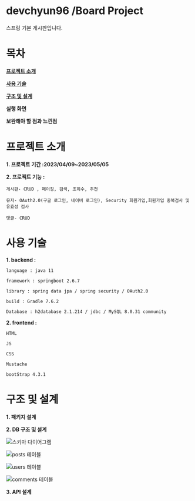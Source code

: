 # devchyun96 /Board Project
스프링 기본 게시판입니다.


# 목차
**[프로젝트 소개](#프로젝트-소개)**

**[사용 기술](#사용-기술)**

**[구조 및 설계](#구조-및-설계)**

**실행 화면**

**보완해야 할 점과 느낀점**





# 프로젝트 소개
**1. 프로젝트 기간 :2023/04/09~2023/05/05** 


**2. 프로젝트 기능 :**

    게시판- CRUD , 페이징, 검색, 조회수, 추천

    유저- OAuth2.0(구글 로그인, 네이버 로그인), Security 회원가입,회원가입 중복검사 및 유효성 검사

    댓글- CRUD



# 사용 기술


**1. backend :** 

    language : java 11
    
    framework : springboot 2.6.7
  
    library : spring data jpa / spring security / OAuth2.0
    
    build : Gradle 7.6.2
    
    Database : h2database 2.1.214 / jdbc / MySQL 8.0.31 community
    
    
    
**2. frontend :**

    HTML
    
    JS
    
    CSS
    
    Mustache
    
    bootStrap 4.3.1
    
    
    
# 구조 및 설계
**1. 패키지 설계**

**2. DB 구조 및 설계**

![스키마 다이어그램](https://user-images.githubusercontent.com/74132326/236361155-83dd5b31-9c2d-4032-a8e9-ddf792540402.jpg)

![posts 테이블](https://user-images.githubusercontent.com/74132326/236364642-88e42b3e-d019-463a-aed6-6765cab7c653.jpg)

![users 테이블](https://user-images.githubusercontent.com/74132326/236364657-586597da-5955-43a9-80fd-a5cd2bde7acc.jpg)

![comments 테이블](https://user-images.githubusercontent.com/74132326/236364663-ca29944b-7d1c-41a7-bfba-f4eaf369eaac.jpg)

**3. API 설계**







    

    
